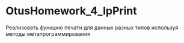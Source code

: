 # OtusHomework_4_IpPrint
Реализовать функцию печати для данных разных типов используя методы метапрограммирования
